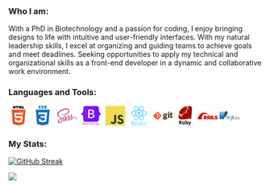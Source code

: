 ### Who I am:

With a PhD in Biotechnology and a passion for coding, I enjoy bringing designs to life with intuitive and user-friendly interfaces. With my natural leadership skills, I excel at organizing and guiding teams to achieve goals and meet deadlines. Seeking opportunities to apply my technical and organizational skills as a front-end developer in a dynamic and collaborative work environment.

### Languages and Tools:

<div>
  <img src="https://github.com/devicons/devicon/blob/master/icons/html5/html5-original-wordmark.svg" title="HTML5" alt="HTML" width="40" height="40"/>&nbsp;
  <img src="https://github.com/devicons/devicon/blob/master/icons/css3/css3-plain-wordmark.svg"  title="CSS3" alt="CSS" width="40" height="40"/>&nbsp;
  <img src="https://github.com/devicons/devicon/blob/master/icons/sass/sass-original.svg" title="Sass" alt="Sass" width="40" height="40"/>&nbsp;
  <img src="https://github.com/devicons/devicon/blob/master/icons/bootstrap/bootstrap-original-wordmark.svg" title="Bootstrap" alt="Bootstrap" width="40" height="40"/>&nbsp;
  <img src="https://github.com/devicons/devicon/blob/master/icons/javascript/javascript-original.svg" title="JavaScript" alt="JavaScript" width="40" height="40"/>&nbsp;
  <img src="https://github.com/devicons/devicon/blob/master/icons/react/react-original-wordmark.svg" title="React" alt="React" width="40" height="40"/>&nbsp;
  <img src="https://github.com/devicons/devicon/blob/master/icons/git/git-original-wordmark.svg" title="Git" alt="Git" width="40" height="40"/>
  <img src="https://github.com/devicons/devicon/blob/master/icons/ruby/ruby-original-wordmark.svg" title="Ruby" alt="Ruby" width="40" height="40"/>
   <img src="https://github.com/devicons/devicon/blob/master/icons/rails/rails-plain-wordmark.svg" title="Ruby on Rails" alt="Ruby on rails" width="40" height="40"/>
  <img src="https://github.com/devicons/devicon/blob/master/icons/sqlite/sqlite-original-wordmark.svg" title="SQLite" alt="SQlite" width="40" height="40"/>
</div>


### My Stats:

[![GitHub Streak](http://github-readme-streak-stats.herokuapp.com?user=brenda-daroz&theme=dark&background=000000)](https://git.io/streak-stats)

![](https://github-readme-stats.vercel.app/api/top-langs/?username=brenda-daroz&theme=dark&hide_border=false&include_all_commits=false&count_private=false&layout=compact)

<img src="https://komarev.com/ghpvc/?username=brenda-daroz&style=flat-square&color=blue" alt=""/>
